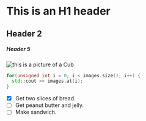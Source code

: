 # 
# This is an H1 header
## Header 2
##### Header 5


![this is a picture of a Cub](https://img.aeroexpo.online/images_ar/photo-g/175785-10902695.jpg)

```c++
for(unsigned int i = 0; i < images.size(); i++) {
  std::cout >> images.at(i);
}
```

- [X] Get two slices of bread.
- [ ] Get peanut butter and jelly.
- [ ] Make sandwich.
